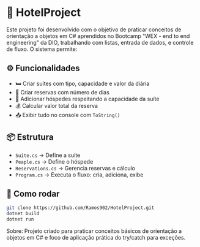 🏨 HotelProject
==============

Este projeto foi desenvolvido com o objetivo de praticar conceitos de orientação a objetos em C# aprendidos no Bootcamp "WEX - end to end engineering" da DIO, trabalhando com listas, entrada de dados, e controle de fluxo. O sistema permite:

## ⚙️ Funcionalidades
- 🛏️ Criar suítes com tipo, capacidade e valor da diária
- 📅 Criar reservas com número de dias
- 🧍 Adicionar hóspedes respeitando a capacidade da suíte
- 💰 Calcular valor total da reserva
- 📤 Exibir tudo no console com `ToString()`

## 📦 Estrutura
- `Suite.cs` → Define a suíte
- `Peaple.cs` → Define o hóspede
- `Reservations.cs` → Gerencia reservas e cálculo
- `Program.cs` → Executa o fluxo: cria, adiciona, exibe

## 🚀 Como rodar
```bash
git clone https://github.com/Ramos902/HotelProject.git
dotnet build
dotnet run
```
Sobre:
Projeto criado para praticar conceitos básicos de orientação a objetos em C# e foco de aplicação prática do try/catch para exceções.
